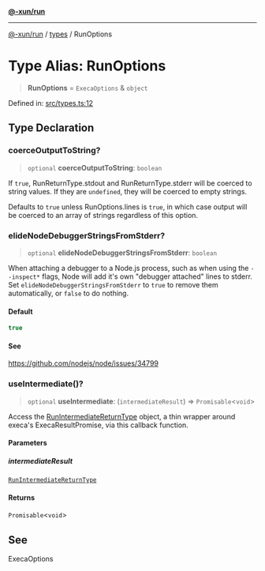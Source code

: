 [**@-xun/run**](../../README.md)

***

[@-xun/run](../../README.md) / [types](../README.md) / RunOptions

# Type Alias: RunOptions

> **RunOptions** = `ExecaOptions` & `object`

Defined in: [src/types.ts:12](https://github.com/Xunnamius/exec-utils/blob/3bb00a84b928ff5f4b317e16762258ce31d78968/packages/run/src/types.ts#L12)

## Type Declaration

### coerceOutputToString?

> `optional` **coerceOutputToString**: `boolean`

If `true`, RunReturnType.stdout and RunReturnType.stderr
will be coerced to string values. If they are `undefined`, they will be
coerced to empty strings.

Defaults to `true` unless RunOptions.lines is `true`, in which case
output will be coerced to an array of strings regardless of this option.

### elideNodeDebuggerStringsFromStderr?

> `optional` **elideNodeDebuggerStringsFromStderr**: `boolean`

When attaching a debugger to a Node.js process, such as when using the
`--inspect*` flags, Node will add it's own "debugger attached" lines to
stderr. Set `elideNodeDebuggerStringsFromStderr` to `true` to remove them
automatically, or `false` to do nothing.

#### Default

```ts
true
```

#### See

https://github.com/nodejs/node/issues/34799

### useIntermediate()?

> `optional` **useIntermediate**: (`intermediateResult`) => `Promisable`\<`void`\>

Access the [RunIntermediateReturnType](RunIntermediateReturnType.md) object, a thin wrapper around
execa's ExecaResultPromise, via this callback function.

#### Parameters

##### intermediateResult

[`RunIntermediateReturnType`](RunIntermediateReturnType.md)

#### Returns

`Promisable`\<`void`\>

## See

ExecaOptions
